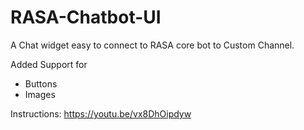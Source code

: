 # RASA-Chatbot-UI
A Chat widget easy to connect to RASA core bot to Custom Channel.

Added Support for 
- Buttons
- Images

Instructions:
https://youtu.be/vx8DhOipdyw
